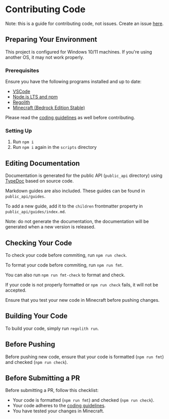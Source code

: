 # Contributing Code

Note: this is a guide for contributing code, not issues. Create an issue [here](https://github.com/Fluffyalien1422/bedrock-energistics-core/issues/new/choose).

## Preparing Your Environment

This project is configured for Windows 10/11 machines. If you're using another OS, it may not work properly.

### Prerequisites

Ensure you have the following programs installed and up to date:

- [VSCode](https://code.visualstudio.com/)
- [Node.js LTS and npm](https://nodejs.org/)
- [Regolith](https://bedrock-oss.github.io/regolith/)
- [Minecraft (Bedrock Edition Stable)](https://www.xbox.com/en-US/games/store/minecraft/9MVXMVT8ZKWC)

Please read the [coding guidelines](CODING_GUIDELINES.md) as well before contributing.

### Setting Up

1. Run `npm i`
2. Run `npm i` again in the `scripts` directory

## Editing Documentation

Documentation is generated for the public API (`public_api` directory) using [TypeDoc](https://typedoc.org/) based on source code.

Markdown guides are also included. These guides can be found in `public_api/guides`.

To add a new guide, add it to the `children` frontmatter property in `public_api/guides/index.md`.

Note: do not generate the documentation, the documentation will be generated when a new version is released.

## Checking Your Code

To check your code before commiting, run `npm run check`.

To format your code before commiting, run `npm run fmt`.

You can also run `npm run fmt-check` to format and check.

If your code is not properly formatted or `npm run check` fails, it will not be accepted.

Ensure that you test your new code in Minecraft before pushing changes.

## Building Your Code

To build your code, simply run `regolith run`.

## Before Pushing

Before pushing new code, ensure that your code is formatted (`npm run fmt`) and checked (`npm run check`).

## Before Submitting a PR

Before submitting a PR, follow this checklist:

- Your code is formatted (`npm run fmt`) and checked (`npm run check`).
- Your code adheres to the [coding guidelines](CODING_GUIDELINES.md).
- You have tested your changes in Minecraft.
